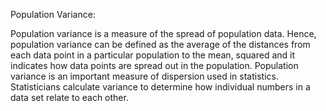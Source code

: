Population Variance:

Population variance is a measure of the spread of population data. Hence, population variance can be defined as the average of the distances from each data point in a particular population to the mean, squared and it indicates how data points are spread out in the population. Population variance is an important measure of dispersion used in statistics. Statisticians calculate variance to determine how individual numbers in a data set relate to each other.
